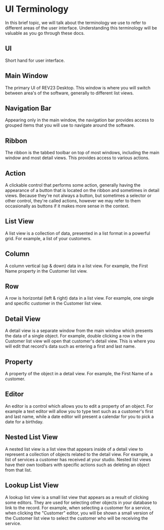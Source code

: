 # UI Terminology

In this brief topic, we will talk about the terminology we use to refer to different areas of the user interface. Understanding this terminology will be valuable as you go through these docs.
 
## UI
Short hand for user interface.
 
## Main Window 
The primary UI of REV23 Desktop. This window is where you will switch between area's of the software, generally to different list views.
 
## Navigation Bar
Appearing only in the main window, the navigation bar provides access to grouped items that you will use to navigate around the software.
 
## Ribbon
The ribbon is the tabbed toolbar on top of most windows, including the main window and most detail views. This provides access to various actions.
 
## Action
A clickable control that performs some action, generally having the appearance of a button that is located on the ribbon and sometimes in detail views. Because they're not always a button, but sometimes a selector or other control, they're called actions, however we may refer to them occasionally as buttons if it makes more sense in the context.
 
## List View
A list view is a collection of data, presented in a list format in a powerful grid. For example, a list of your customers.
 
## Column
A column vertical (up & down) data in a list view. For example, the First Name property in the Customer list view.
 
## Row
A row is horizontal (left & right) data in a list view. For example, one single and specific customer in the Customer list view.
 
## Detail View
A detail view is a separate window from the main window which presents the data of a single object. For example, double clicking a row in the Customer list view will open that customer's detail view. This is where you will edit that record's data such as entering a first and last name.
 
## Property
A property of the object in a detail view. For example, the First Name of a customer.
 
## Editor
An editor is a control which allows you to edit a property of an object. For example a text editor will allow you to type text such as a customer's first and last name, while a date editor will present a calendar for you to pick a date for a birthday.
 
## Nested List View
A nested list view is a list view that appears inside of a detail view to represent a collection of objects related to the detail view. For example, a list of services a customer has received at your studio. Nested list views have their own toolbars with specific actions such as deleting an object from that list.
 
## Lookup List View
A lookup list view is a small list view that appears as a result of clicking some editors. They are used for selecting other objects in your database to link to the record. For example, when selecting a customer for a service, when clicking the "Customer" editor, you will be shown a small version of the Customer list view to select the customer who will be receiving the service.